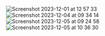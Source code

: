 ![Screenshot 2023-12-01 at 12 57 33](https://github.com/pranavo72bex/nextjs-admin/assets/71395812/68d3f3af-d268-493c-835a-25c79526c0d6)
![Screenshot 2023-12-04 at 09 34 14](https://github.com/pranavo72bex/nextjs-admin/assets/71395812/0c7ea136-763e-4e97-810f-79635d049430)
![Screenshot 2023-12-05 at 09 24 58](https://github.com/pranavo72bex/nextjs-admin/assets/71395812/d27c529e-ca00-4039-9a7a-398e8e6504d3)
![Screenshot 2023-12-05 at 10 36 30](https://github.com/pranavo72bex/nextjs-admin/assets/71395812/285a0b09-409b-4233-af49-0d0981f4c028)
